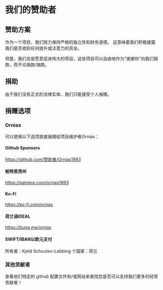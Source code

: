 # 我们的赞助者

## 赞助方案

作为一个项目，我们努力保持严格的独立性和财务道德。 这意味着我们积极披露我们是否收到任何提升或注意力的资金。

但是，我们总是愿意促进伟大的项目，这些项目可以自由地作为“谢谢你”向我们捐款，而不论捐款/捐款。

## 捐助

由于我们没有正式的法律实体，我们只能接受个人捐赠。

## 捐赠选项

### Ornias

可以使用以下选项直接捐赠给项目维护者Ornias：

#### Github Sponsors

https://github.com/赞助者/Ornias1993

#### 帕特里昂州

https://patreon.com/ornias1993

#### Ko-Fi

https://ko-fi.com/ornias

#### 荷兰语IDEAL

https://bunq.me/ornias

#### SWIFT/IBAN以欧元支付

所有者：Kjeld Schouten-Lebbing 个国家：荷兰

### 其他贡献者

查看他们特定的 github 配置文件和/或网站来查找您是否可以支持我们更多的经常贡献者！
